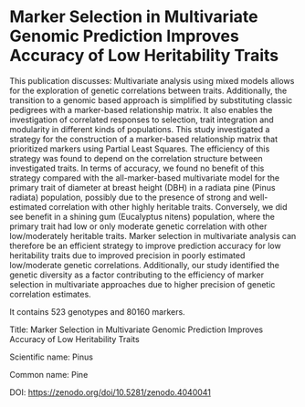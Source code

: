 # Marker Selection in Multivariate Genomic Prediction Improves Accuracy of Low Heritability Traits

This publication discusses: Multivariate analysis using mixed models allows for the exploration of genetic correlations between traits. Additionally, the transition to a genomic based approach is simplified by substituting classic pedigrees with a marker-based relationship matrix. It also enables the investigation of correlated responses to selection, trait integration and modularity in different kinds of populations. This study investigated a strategy for the construction of a marker-based relationship matrix that prioritized markers using Partial Least Squares. The efficiency of this strategy was found to depend on the correlation structure between investigated traits. In terms of accuracy, we found no benefit of this strategy compared with the all-marker-based multivariate model for the primary trait of diameter at breast height (DBH) in a radiata pine (Pinus radiata) population, possibly due to the presence of strong and well-estimated correlation with other highly heritable traits. Conversely, we did see benefit in a shining gum (Eucalyptus nitens) population, where the primary trait had low or only moderate genetic correlation with other low/moderately heritable traits. Marker selection in multivariate analysis can therefore be an efficient strategy to improve prediction accuracy for low heritability traits due to improved precision in poorly estimated low/moderate genetic correlations. Additionally, our study identified the genetic diversity as a factor contributing to the efficiency of marker selection in multivariate approaches due to higher precision of genetic correlation estimates.

It contains 523 genotypes and 80160 markers.

Title: Marker Selection in Multivariate Genomic Prediction Improves Accuracy of Low Heritability Traits

Scientific name: Pinus

Common name: Pine

DOI: https://zenodo.org/doi/10.5281/zenodo.4040041


